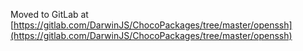 
Moved to GitLab at [https://gitlab.com/DarwinJS/ChocoPackages/tree/master/openssh](https://gitlab.com/DarwinJS/ChocoPackages/tree/master/openssh)